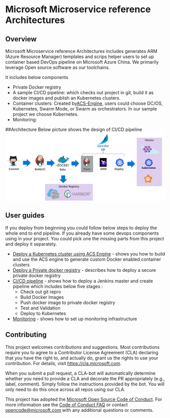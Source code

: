 # Microsoft Microservice reference Architectures

## Overview

Microsoft Microservice reference Architectures includes generates ARM (Azure Resource Manager) templates and scrips helper users to set up container based DevOps pipeline on Microsoft Azure China. We primarily leverage Open source software as our toolchains.

It includes below components
* Private Docker registry
* A sample CI/CD pipeline: which checks out project in git, build it as docker images and publish an Kubernetes clusters. 
* Container clusters: Created by[ACS-Engine](https://github.com/Azure/acs-engine), users could choose DC/OS, Kubernetes, Swarm  Mode, or Swarm as orchestrators. In our sample project we choose Kubernetes.
* Monitoring:

##Architecture
Below picture shows the design of CI/CD pipeline
![Image of CI/CD architecture](doc/imgs/cicd_architecture.png)

## User guides

If you deploy from beginning you could follow below steps to deploy the whole end to end pipeline. If you already have some devops components using in your project. You could pick one the missing parts from this project and deploy it separately.

* [Deploy a Kubernetes cluster using ACS Engine](https://github.com/Azure/acs-engine/blob/master/docs/acsengine.md) - shows you how to build and use the ACS engine to generate custom Docker enabled container clusters
* [Deploy a Private docker registry](azure-docker-registry/README.md) - describes how to deploy a secure private docker registry
* [CI/CD pipeline](cicd/README.md) - shows how to deploy a Jenkins master and create pipeline which includes below five stages :
    * Check out git repro
    * Build Docker Images 
    * Push docker image to private docker registry 
    * Test and Validation 
    * Deploy to Kubernetes 
* [Monitoring](docs/kubernetes.md) - shows how to set up monitoring infrastructure 

## Contributing

This project welcomes contributions and suggestions.  Most contributions require you to agree to a
Contributor License Agreement (CLA) declaring that you have the right to, and actually do, grant us
the rights to use your contribution. For details, visit https://cla.microsoft.com.

When you submit a pull request, a CLA-bot will automatically determine whether you need to provide
a CLA and decorate the PR appropriately (e.g., label, comment). Simply follow the instructions
provided by the bot. You will only need to do this once across all repos using our CLA.

This project has adopted the [Microsoft Open Source Code of Conduct](https://opensource.microsoft.com/codeofconduct/).
For more information see the [Code of Conduct FAQ](https://opensource.microsoft.com/codeofconduct/faq/) or
contact [opencode@microsoft.com](mailto:opencode@microsoft.com) with any additional questions or comments.